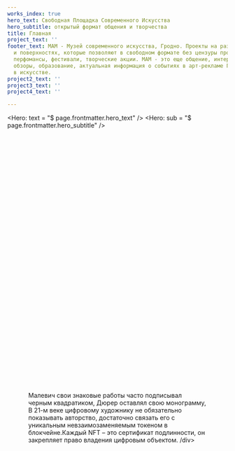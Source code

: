 ```yaml
---
works_index: true
hero_text: Свободная Площадка Современного Искусства
hero_subtitle: открытый формат общения и творчества
title: Главная
project_text: ''
footer_text: МАМ - Музей современного искусства, Гродно. Проекты на различных плоскостях
  и поверхностях, которые позволяют в свободном формате без цензуры проведения выставки,
  перфомансы, фестивали, творческие акции. МАМ - это еще общение, интервью, рецензии,
  обзоры, образование, актуальная информация о событиях в арт-рекламе Гродно, тенденциях
  в искусстве.
project2_text: ''
project3_text: ''
project4_text: ''

---
```

<Hero: text = "$ page.frontmatter.hero_text" /> <Hero: sub = "$ page.frontmatter.hero_subtitle" />

<ClientOnly> <WorksList /> </ClientOnly>

<div style = "margin: 0 5vw"> <p style = "font-size: clamp (1rem, 2.5vw, 1.5rem); color: # 7b808a; margin: 15vh auto; text-align: start; max-width : 800px; ">  </p> Малевич свои знаковые работы часто подписывал черным квадратиком, Дюрер оставлял свою монограмму, В 21-м веке цифровому художнику не обязательно показывать авторство, достаточно связать его с уникальным невзаимозаменяемым токеном в блокчейне.Каждый NFT – это сертификат подлинности, он закрепляет право владения цифровым объектом.
/div>

<ClientOnly> <ProjectList /> </ClientOnly>
